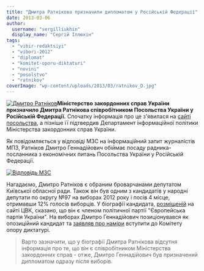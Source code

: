 ```yaml
---
title: "Дмитра Ратнікова призначили дипломатом у Російській Федерації"
date: 2013-03-06
author: 
  username: "sergilliukhin"
  display_name: "Сергій Іллюхін"
tags: 
  - "vibir-redaktsiyi"
  - "vibori-2012"
  - "diplomat"
  - "komitet-oporu-diktaturi"
  - "novini"
  - "posolstvo"
  - "ratnikov"
coverImage: "wp-content/uploads/2013/03/ratnikov_D.jpg"
---
```


[![Дмитро Ратніков](https://mpz.brovary.org/wp-content/uploads/2013/03/ratnikov_D.jpg)](https://mpz.brovary.org/wp-content/uploads/2013/03/ratnikov_D.jpg)**Міністерство закордонних справ України призначило Дмитра Ратнікова співробітником Посольства України у Російській Федерації.** Спочатку інформація про це з'явилася на [сайті посольства](https://russia.mfa.gov.ua/ua/embassy/diplomats), а пізніше її підтвердив Департамент інформаційної політики Міністерства закордонних справ України.

Як повідомляється у відповіді МЗС на інформаційний запит журналістів МПЗ, Ратніков Дмитро Геннадійович обіймає посаду радника-посланника з економічних питань Посольства України у Російській Федерації.

[![Відповідь МЗС](https://mpz.brovary.org/wp-content/uploads/2013/03/ratnikov.jpg)](https://mpz.brovary.org/wp-content/uploads/2013/03/ratnikov.jpg)

Нагадаємо, Дмитро Ратніков є обраним броварчанами депутатом Київської обласної ради. Також він був одним з кандидатів у народні депутати по округу №97 на виборах 2012 року і посів 4 місце, отримавши 12% голосів виборців. У біографії кандидата, [розміщеній](https://www.cvk.gov.ua/pls/vnd2012/WP407?PT001F01=900&pf7201=1032) на сайті ЦВК, сказано, що він є членом політичної партії "Європейська партія України". На виборах Дмитро Геннадійович позиціонувався як опозиційний кандидат та [заявляв про наміри](https://mpz.brovary.org/kandidat-v-brovarskiy-kod-dmitro-ratnikov-chlen-fraktsiyi-partiyi-regioniv-dokument-video/) вступити до Комітету опору диктатурі.

> Варто зазначити, що у біографії Дмитра Ратнікова відсутня інформація про те, що він є співробітником Міністерства закордонних справ - отже, Дмитро Геннадійович був призначений дипломатом одразу після виборів.
